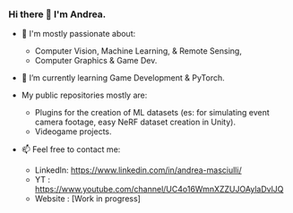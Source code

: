 ### Hi there 👋 I'm Andrea.

- 💬 I'm mostly passionate about:
    - Computer Vision, Machine Learning, & Remote Sensing,
    - Computer Graphics & Game Dev.
- 🌱 I’m currently learning Game Development & PyTorch.

- My public repositories mostly are:
    - Plugins for the creation of ML datasets (es: for simulating event camera footage, easy NeRF dataset creation in Unity).
    - Videogame projects.

- 📫 Feel free to contact me:
    - LinkedIn: https://www.linkedin.com/in/andrea-masciulli/
    - YT : https://www.youtube.com/channel/UC4o16WmnXZZUJOAylaDvlJQ
    - Website : [Work in progress]


<!--
**AndreaMas/AndreaMas** is a ✨ _special_ ✨ repository because its `README.md` (this file) appears on your GitHub profile.

Here are some ideas to get you started:

- 🔭 I’m currently working on ...
- 🌱 I’m currently learning ...
- 👯 I’m looking to collaborate on ...
- 🤔 I’m looking for help with ...
- 💬 Ask me about ...
- 📫 How to reach me: ...
- 😄 Pronouns: ...
- ⚡ Fun fact: ...
-->
